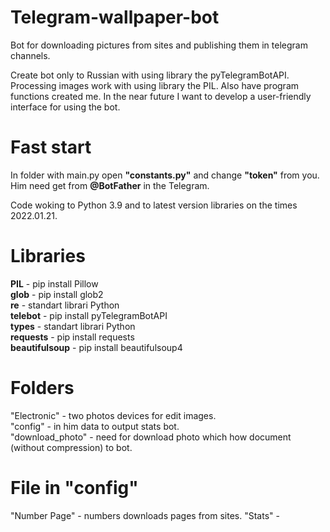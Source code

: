 # Telegram-wallpaper-bot
Bot for downloading pictures from sites and publishing them in telegram channels.

Create bot only to Russian with using library the pyTelegramBotAPI. Processing images work with using library the PIL. Also have program functions created me.
In the near future I want to develop a user-friendly interface for using the bot.

# Fast start
In folder with main.py open <b>"constants.py"</b> and change <b>"token"</b> from you.
Him need get from <b>@BotFather</b> in the Telegram.

Code woking to Python 3.9 and to  latest version libraries on the times 2022.01.21.

# Libraries
<b>PIL</b> - pip install Pillow <br>
<b>glob</b> - pip install glob2 <br>
<b>re</b> - standart librari Python <br>
<b>telebot</b> - pip install pyTelegramBotAPI <br>
<b>types</b> - standart librari Python <br>
<b>requests</b> - pip install requests <br>
<b>beautifulsoup</b> - pip install beautifulsoup4 <br>

# Folders
"Electronic" - two photos devices for edit images. <br> 
"config" - in him data to output stats bot. <br>
"download_photo" - need for download photo which how document (without compression) to bot.

# File in "config" 
"Number Page" - numbers downloads pages from sites. 
"Stats" - 
